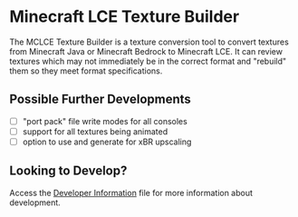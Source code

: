 # Minecraft LCE Texture Builder
The MCLCE Texture Builder is a texture conversion tool to convert textures from Minecraft Java or Minecraft Bedrock to Minecraft LCE. It can review textures which may not immediately be in the correct format and "rebuild" them so they meet format specifications.

## Possible Further Developments
- [ ] "port pack" file write modes for all consoles
- [ ] support for all textures being animated
- [ ] option to use and generate for xBR upscaling

## Looking to Develop?
Access the [Developer Information](https://github.com/xLeviadeer/MCWiiU-Texture-Builder/blob/main/Developer%20Information.md) file for more information about development.